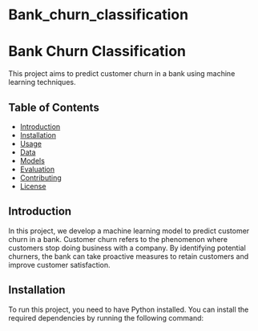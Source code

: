 # Bank_churn_classification
# Bank Churn Classification

This project aims to predict customer churn in a bank using machine learning techniques.

## Table of Contents
- [Introduction](#introduction)
- [Installation](#installation)
- [Usage](#usage)
- [Data](#data)
- [Models](#models)
- [Evaluation](#evaluation)
- [Contributing](#contributing)
- [License](#license)

## Introduction

In this project, we develop a machine learning model to predict customer churn in a bank. Customer churn refers to the phenomenon where customers stop doing business with a company. By identifying potential churners, the bank can take proactive measures to retain customers and improve customer satisfaction.

## Installation

To run this project, you need to have Python installed. You can install the required dependencies by running the following command:

